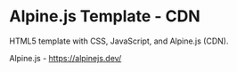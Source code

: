 # Alpine.js Template - CDN

HTML5 template with CSS, JavaScript, and Alpine.js (CDN).

Alpine.js - https://alpinejs.dev/